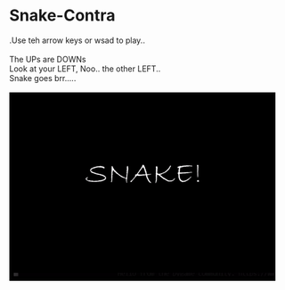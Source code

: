 # Snake-Contra

.Use teh arrow keys or wsad to play..</br></br>
The UPs are DOWNs</br>
Look at your LEFT, Noo.. the other LEFT..</br>
Snake goes brr.....</br></br>
![Snake](https://github.com/AmalPrakash/Snake/blob/master/Snake.gif)
